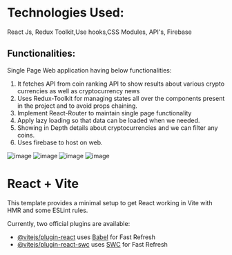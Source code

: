 # Technologies Used:

React Js, Redux Toolkit,Use hooks,CSS Modules, API's, Firebase

## Functionalities:
Single Page Web application having below functionalities:

1) It fetches API from coin ranking API to show results about various crypto currencies as well as cryptocurrency news
2) Uses Redux-Toolkit for managing states all over the components present in the project and to avoid props chaining.
3) Implement React-Router to maintain single page functionality
4) Apply lazy loading so that data can be loaded when we needed.
5) Showing in Depth details about cryptocurrencies and we can filter any coins.
6) Uses firebase to host on web.


![image](https://user-images.githubusercontent.com/71556630/183830535-6820f7d9-9f50-4681-9f2d-bcb30fa94dd3.png)
![image](https://user-images.githubusercontent.com/71556630/183830610-950b306a-f62c-420b-b87e-2db62515c532.png)
![image](https://user-images.githubusercontent.com/71556630/183830671-92b6ee94-4c6f-4dd8-a4a7-8b3a74434d4c.png)
![image](https://user-images.githubusercontent.com/71556630/183830731-df59a121-99dc-42f2-b805-3c32a97a0422.png)

# React + Vite

This template provides a minimal setup to get React working in Vite with HMR and some ESLint rules.

Currently, two official plugins are available:

- [@vitejs/plugin-react](https://github.com/vitejs/vite-plugin-react/blob/main/packages/plugin-react/README.md) uses [Babel](https://babeljs.io/) for Fast Refresh
- [@vitejs/plugin-react-swc](https://github.com/vitejs/vite-plugin-react-swc) uses [SWC](https://swc.rs/) for Fast Refresh
